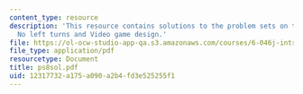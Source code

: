 ```yaml
---
content_type: resource
description: 'This resource contains solutions to the problem sets on the topics:
  No left turns and Video game design.'
file: https://ol-ocw-studio-app-qa.s3.amazonaws.com/courses/6-046j-introduction-to-algorithms-sma-5503-fall-2005/12317732a175a090a2b4fd3e525255f1_ps8sol.pdf
file_type: application/pdf
resourcetype: Document
title: ps8sol.pdf
uid: 12317732-a175-a090-a2b4-fd3e525255f1
---
```

